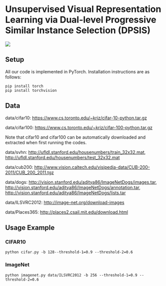 # Unsupervised Visual Representation Learning via Dual-level Progressive Similar Instance Selection (DPSIS)
![](https://github.com/hehefan/DPSIS/blob/main/imgs/framework.png)

## Setup
All our code is implemented in PyTorch. Installation instructions are as follows:
```
pip install torch 
pip install torchvision
```

## Data
data/cifar10: https://www.cs.toronto.edu/~kriz/cifar-10-python.tar.gz

data/cifar100: https://www.cs.toronto.edu/~kriz/cifar-100-python.tar.gz

Note that cifar10 and cifar100 can be automatically downloaded and extracted when first running the codes.

data/svhn: http://ufldl.stanford.edu/housenumbers/train_32x32.mat, http://ufldl.stanford.edu/housenumbers/test_32x32.mat
           
data/cub200: http://www.vision.caltech.edu/visipedia-data/CUB-200-2011/CUB_200_2011.tgz

data/dogs: http://vision.stanford.edu/aditya86/ImageNetDogs/images.tar, http://vision.stanford.edu/aditya86/ImageNetDogs/annotation.tar, http://vision.stanford.edu/aditya86/ImageNetDogs/lists.tar
           
data/ILSVRC2012: http://image-net.org/download-images

data/Places365: http://places2.csail.mit.edu/download.html

## Usage Example
### CIFAR10
```
python cifar.py -b 128--threshold-1=0.9 --threshold-2=0.6
```

### ImageNet
```
python imagenet.py data/ILSVRC2012 -b 256 --threshold-1=0.9 --threshold-2=0.6
```

